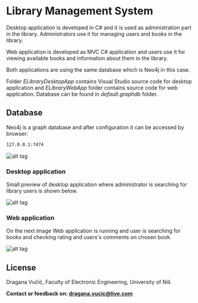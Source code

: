 # Library Management System

Desktop application is developed in C# and it is used as administration part in the library. Administrators use it for managing users and books in the library.

Web application is developed as MVC C# application and users use it for viewing available books and information about them in the library.

Both applications are using the same database which is Neo4j in this case.

Folder *ELibraryDesktopApp* contains Visual Studio source code for desktop application and *ELibraryWebApp* folder contains source code for web application. Database can be found in *default.graphdb* folder.

## Database

Neo4j is a graph database and after configuration it can be accessed by browser:
```sh
127.0.0.1:7474
```
![alt tag](https://imgur.com/cEZYqnh.png)

### Desktop application

Small preview of desktop application where administrator is searching for library users is shown below.

![alt tag](https://imgur.com/qXGywCY.png)

### Web application

On the next image Web application is running and user is searching for books and checking rating and users's comments on chosen book.

![alt tag](https://imgur.com/9yJNHML.png)

License
----

Dragana Vučić, Faculty of Electronic Engineering, University of Niš

**Contact or feedback on: dragana.vucic@live.com**
